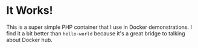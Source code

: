 # It Works!

This is a super simple PHP container that I use in Docker demonstrations. I find it a bit better than `hello-world` because it's a great bridge to talking about Docker hub.